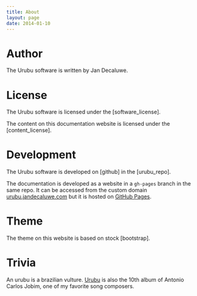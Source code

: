 ```yaml
---
title: About 
layout: page 
date: 2014-01-10
---
```


Author
======

The Urubu software is written by Jan Decaluwe.

License
=======

The Urubu software is licensed under the [software_license].

The content on this documentation website is licensed
under the [content_license].

Development
===========

The Urubu software is developed on [github] in the [urubu_repo].

The documentation is developed as a website in a `gh-pages` branch in the same
repo. It can be accessed from the custom domain [urubu.jandecaluwe.com] but it
is hosted on [GitHub Pages].

[urubu.jandecaluwe.com]: http://urubu.jandecaluwe.com
[Github Pages]: http://pages.github.com

Theme
=====

The theme on this website is based on stock [bootstrap].

Trivia
======

An urubu is a brazilian vulture. [Urubu][Urubu_album] is also the 10th album of
Antonio Carlos Jobim, one of my favorite song composers.

[Urubu_album]: http://en.wikipedia.org/wiki/Urubu_(album)
